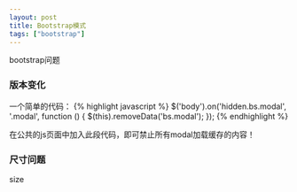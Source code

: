 ```yaml
---
layout: post
title: Bootstrap模式
tags: ["bootstrap"]
---
```

  bootstrap问题

### 版本变化

一个简单的代码：
{% highlight javascript %}
$('body').on('hidden.bs.modal', '.modal', function () {
    $(this).removeData('bs.modal');
});
{% endhighlight %}

在公共的js页面中加入此段代码，即可禁止所有modal加载缓存的内容！

### 尺寸问题

size

